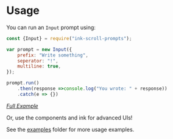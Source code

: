 # Usage

You can run an `Input` prompt using:

```js
const {Input} = require("ink-scroll-prompts");

var prompt = new Input({
    prefix: "Write something",
    seperator: "!",
    multiline: true,
});

prompt.run()
    .then(response =>console.log("You wrote: " + response))
    .catch(e => {})
```
*[Full Example](/examples/prompts/input.js)*

Or, use the components and ink for advanced UIs!

See the [examples](/examples) folder for more usage examples.








